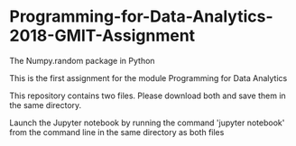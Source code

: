 # Programming-for-Data-Analytics-2018-GMIT-Assignment
The Numpy.random package in Python

This is the first assignment for the module Programming for Data Analytics

This repository contains two files. Please download both and save them in the same directory.

Launch the Jupyter notebook by running the command 'jupyter notebook' from the command line in the same directory as both files






